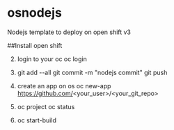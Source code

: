 # osnodejs
Nodejs template to deploy on open shift v3


##Install open shift


2) login to your oc 
    oc login <your openshift account url>

3) git add --all
   git commit -m "nodejs commit"
   git push

4) create an app on os
  oc new-app https://github.com/<your_user>/<your_git_repo>

5) oc project  <project name>
   oc status
6) oc start-build  <projectname>